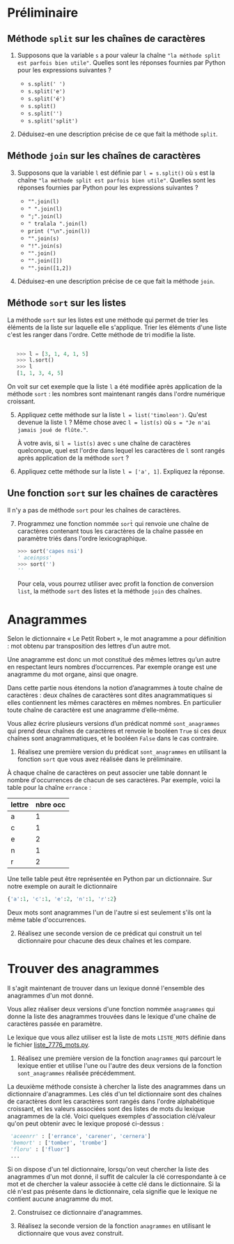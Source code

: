 # Préliminaire

## Méthode `split` sur les chaînes de caractères

1. Supposons que la variable ``s`` a pour valeur la chaîne ``"la méthode split est parfois bien utile"``. Quelles sont les réponses
   fournies par Python pour les expressions suivantes ?

   * ``s.split(' ')``
   * ``s.split('e')``
   * ``s.split('é')``
   * ``s.split()``
   * ``s.split('')``
   * ``s.split('split')``
   
2. Déduisez-en une description précise de ce que fait la méthode ``split``.

## Méthode `join` sur les chaînes de caractères

3. Supposons que la variable ``l``  est définie par ``l = s.split()`` où ``s`` est la chaîne  ``"la méthode split est parfois bien utile"``. Quelles sont les réponses
   fournies par Python pour les expressions suivantes ?

   * ``"".join(l)``
   * ``" ".join(l)``
   * ``";".join(l)``
   * ``" tralala ".join(l)``
   * ``print ("\n".join(l))``
   * ``"".join(s)``
   * ``"!".join(s)``    
   * ``"".join()``
   * ``"".join([])``
   * ``"".join([1,2])``
     
4. Déduisez-en une description précise de ce que fait la méthode ``join``.


## Méthode `sort` sur les listes

La méthode ``sort`` sur les listes est une méthode qui permet de trier les éléments de la liste sur laquelle elle s'applique. Trier les éléments d'une liste c'est les ranger dans l'ordre.
Cette méthode de tri modifie la liste.


```python
   
   >>> l = [3, 1, 4, 1, 5]
   >>> l.sort()
   >>> l
   [1, 1, 3, 4, 5]
```

On voit sur cet exemple que la liste ``l`` a été modifiée après application de la méthode ``sort`` :
les nombres sont maintenant rangés dans l'ordre numérique croissant.

5. Appliquez cette méthode sur la liste ``l = list('timoleon')``. Qu'est devenue la liste ``l`` ?
   Même chose avec ``l = list(s)`` où ``s = "Je n'ai jamais joué de flûte."``.

   À votre avis, si ``l = list(s)`` avec ``s`` une chaîne de caractères quelconque, quel est l'ordre
   dans lequel les caractères de ``l`` sont rangés après application de la méthode ``sort`` ?

6. Appliquez cette méthode sur la liste ``l = ['a', 1]``. Expliquez la réponse.

## Une fonction `sort` sur les chaînes de caractères

Il n'y a pas de méthode ``sort`` pour les chaînes de caractères.

7. Programmez une fonction nommée ``sort̀`` qui renvoie une chaîne de caractères contenant tous
   les caractères de la chaîne passée en paramètre triés dans l'ordre lexicographique.

   ```python
   >>> sort('capes nsi')
   ' aceinpss'
   >>> sort('')
   ''
   ```
   
   Pour cela, vous pourrez utiliser avec profit la fonction de conversion ``list``,
   la méthode ``sort`` des listes et la méthode ``join`` des chaînes.
   
   
# Anagrammes

Selon le dictionnaire « Le Petit Robert », le mot anagramme a pour définition : mot obtenu par transposition des lettres d’un autre mot.

Une anagramme est donc un mot constitué des mêmes lettres qu’un autre en respectant leurs nombres d’occurrences. Par exemple orange est une anagramme du mot organe, ainsi que onagre.

Dans cette partie nous étendons la notion d’anagrammes à toute chaîne de caractères : deux chaînes de caractères sont dites anagrammatiques si elles contiennent les mêmes caractères en mêmes nombres. En particulier toute chaîne de caractère est une anagramme d’elle-même.

Vous allez écrire plusieurs versions d’un prédicat nommé `sont_anagrammes` qui prend deux chaînes de caractères et renvoie le booléen `True` si ces deux chaînes sont anagrammatiques, et le booléen `False` dans le cas contraire.



1. Réalisez une première version du prédicat `sont_anagrammes` en utilisant la fonction `sort` que vous avez réalisée dans le préliminaire.

À chaque chaîne de caractères on peut associer une table donnant le nombre d'occurrences de chacun de ses caractères. Par exemple, voici la table pour la chaîne `errance` :

|lettre | nbre occ
|--|---
|a | 1
|c | 1
|e | 2
|n | 1
|r | 2

Une telle table peut être représentée en Python par un dictionnaire. Sur notre exemple on aurait le dictionnaire

```python
{'a':1, 'c':1, 'e':2, 'n':1, 'r':2}
```

Deux mots sont anagrammes l'un de l'autre si est seulement s'ils ont la même table d'occurrences.

2. Réalisez une seconde version de ce prédicat qui construit un tel dictionnaire pour chacune des deux chaînes et les compare.

# Trouver des anagrammes
Il s'agit maintenant de trouver dans un lexique donné l'ensemble des anagrammes d'un mot donné.

Vous allez réaliser deux versions d'une fonction nommée `anagrammes` qui donne la liste des anagrammes trouvées dans le lexique d'une chaîne de caractères passée en paramètre.

Le lexique que vous allez utiliser est la liste de mots `LISTE_MOTS` définie dans le fichier [liste_7776_mots.py](../phrases_de_passe/liste_7776_mots.py).


1. Réalisez une première version de la fonction `anagrammes` qui parcourt le lexique entier et utilise l'une ou l'autre des deux versions de la fonction `sont_anagrammes` réalisée précédemment.


La deuxième méthode consiste à chercher la liste des anagrammes dans un dictionnaire d'anagrammes. Les clés d'un tel dictionnaire sont des chaînes de caractères dont les caractères sont rangés dans l'ordre alphabétique croissant, et les valeurs associées sont des listes de mots du lexique anagrammes de la clé. Voici quelques exemples d'association clé/valeur qu'on peut obtenir avec le lexique proposé ci-dessus :

```python
 'aceenrr' : ['errance', 'carener', 'cernera']
 'bemort' : ['tomber', 'trombe']
 'floru' : ['fluor']
 ...
```

Si on dispose d'un tel dictionnaire, lorsqu'on veut chercher la liste des anagrammes d'un mot donné, il suffit de calculer la clé correspondante à ce mot et de chercher la valeur associée à cette clé dans le dictionnaire. Si la clé n'est pas présente dans le dictionnaire, cela signifie que le lexique ne contient aucune anagramme du mot.

2. Construisez ce dictionnaire d'anagrammes.


3. Réalisez la seconde version de la fonction `anagrammes` en utilisant le dictionnaire que vous avez construit.
